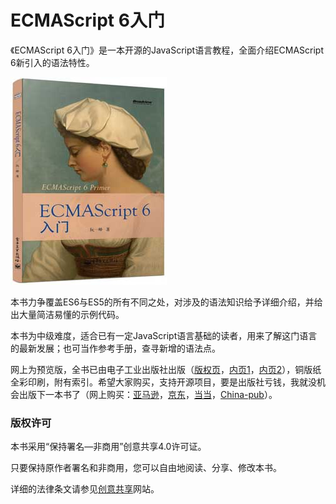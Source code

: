 # ECMAScript 6入门

《ECMAScript 6入门》是一本开源的JavaScript语言教程，全面介绍ECMAScript 6新引入的语法特性。

[![cover](images/cover_thumbnail.jpg)](images/cover.jpg)

本书力争覆盖ES6与ES5的所有不同之处，对涉及的语法知识给予详细介绍，并给出大量简洁易懂的示例代码。

本书为中级难度，适合已有一定JavaScript语言基础的读者，用来了解这门语言的最新发展；也可当作参考手册，查寻新增的语法点。

网上为预览版，全书已由电子工业出版社出版（[版权页](images/copyright.png)，[内页1](images/page1.png)，[内页2](images/page2.png)），铜版纸全彩印刷，附有索引。希望大家购买，支持开源项目，要是出版社亏钱，我就没机会出版下一本书了（网上购买：[亚马逊](http://www.amazon.cn/%E5%9B%BE%E4%B9%A6/dp/B00MQKRLD6/)，[京东](http://item.jd.com/11526272.html)，[当当](http://product.dangdang.com/23546442.html)，[China-pub](http://product.china-pub.com/4284817)）。

### 版权许可

本书采用“保持署名—非商用”创意共享4.0许可证。

只要保持原作者署名和非商用，您可以自由地阅读、分享、修改本书。

详细的法律条文请参见[创意共享](http://creativecommons.org/licenses/by-nc/4.0/)网站。
